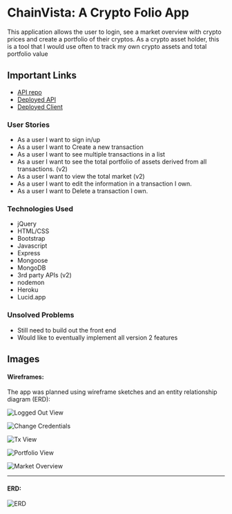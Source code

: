 # ChainVista: A Crypto Folio App

This application allows the user to login, see a market overview with crypto prices and create a portfolio of their cryptos. As a crypto asset holder, this is a tool that I would use often to track my own crypto assets and total portfolio value

## Important Links

- [API repo](https://github.com/jonsax6/cryptoblox-api)
- [Deployed API](https://cryptoblox-api.herokuapp.com/)
- [Deployed Client](https://jonsax6.github.io/chainvista-client/)

### User Stories

- As a user I want to sign in/up
- As a user I want to Create a new transaction
- As a user I want to see multiple transactions in a list
- As a user I want to see the total portfolio of assets derived from all transactions. (v2)
- As a user I want to view the total market (v2)
- As a user I want to edit the information in a transaction I own.
- As a user I want to Delete a transaction I own.

### Technologies Used

- jQuery
- HTML/CSS
- Bootstrap
- Javascript
- Express
- Mongoose
- MongoDB
- 3rd party APIs (v2)
- nodemon
- Heroku
- Lucid.app

### Unsolved Problems

- Still need to build out the front end
- Would like to eventually implement all version 2 features

## Images

#### Wireframes:

The app was planned using wireframe sketches and an entity relationship diagram (ERD):

![Logged Out View](public/CryptoBlox_Logged-out.png)

![Change Credentials](public/CryptoBlox_change-creds.png)

![Tx View](public/CryptoBlox_tx-view.png)

![Portfolio View](public/CryptoBlox_portfolio-view.png)

![Market Overview](public/CryptoBlox_market-overview_v2.png)


---

#### ERD:

![ERD](public/CryptoBlox%20-%20ERD.png)
